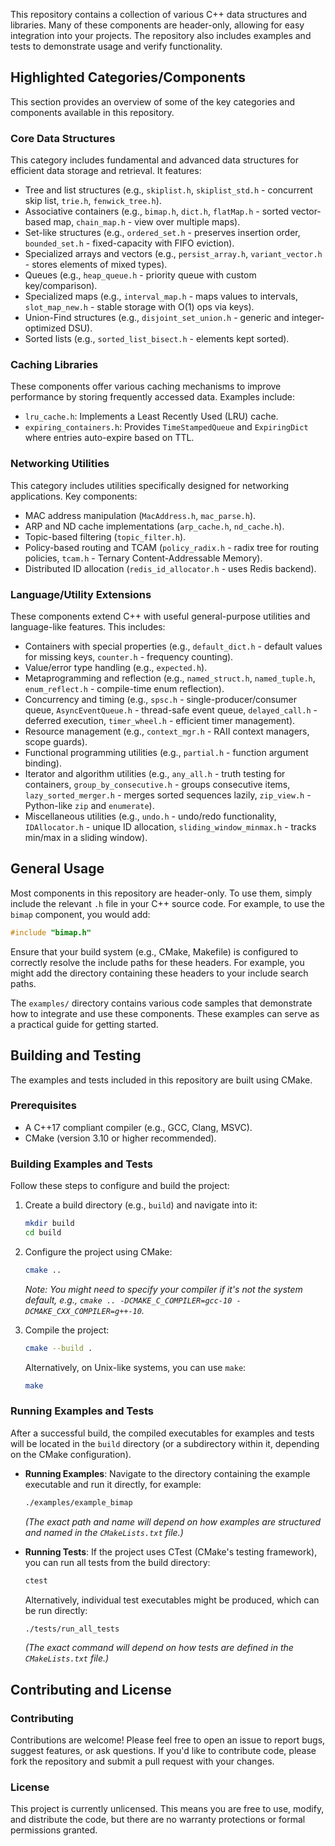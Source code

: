 This repository contains a collection of various C++ data structures and libraries. Many of these components are header-only, allowing for easy integration into your projects. The repository also includes examples and tests to demonstrate usage and verify functionality.

## Highlighted Categories/Components

This section provides an overview of some of the key categories and components available in this repository.

### Core Data Structures
This category includes fundamental and advanced data structures for efficient data storage and retrieval.
It features:
*   Tree and list structures (e.g., `skiplist.h`, `skiplist_std.h` - concurrent skip list, `trie.h`, `fenwick_tree.h`).
*   Associative containers (e.g., `bimap.h`, `dict.h`, `flatMap.h` - sorted vector-based map, `chain_map.h` - view over multiple maps).
*   Set-like structures (e.g., `ordered_set.h` - preserves insertion order, `bounded_set.h` - fixed-capacity with FIFO eviction).
*   Specialized arrays and vectors (e.g., `persist_array.h`, `variant_vector.h` - stores elements of mixed types).
*   Queues (e.g., `heap_queue.h` - priority queue with custom key/comparison).
*   Specialized maps (e.g., `interval_map.h` - maps values to intervals, `slot_map_new.h` - stable storage with O(1) ops via keys).
*   Union-Find structures (e.g., `disjoint_set_union.h` - generic and integer-optimized DSU).
*   Sorted lists (e.g., `sorted_list_bisect.h` - elements kept sorted).

### Caching Libraries
These components offer various caching mechanisms to improve performance by storing frequently accessed data.
Examples include:
*   `lru_cache.h`: Implements a Least Recently Used (LRU) cache.
*   `expiring_containers.h`: Provides `TimeStampedQueue` and `ExpiringDict` where entries auto-expire based on TTL.

### Networking Utilities
This category includes utilities specifically designed for networking applications.
Key components:
*   MAC address manipulation (`MacAddress.h`, `mac_parse.h`).
*   ARP and ND cache implementations (`arp_cache.h`, `nd_cache.h`).
*   Topic-based filtering (`topic_filter.h`).
*   Policy-based routing and TCAM (`policy_radix.h` - radix tree for routing policies, `tcam.h` - Ternary Content-Addressable Memory).
*   Distributed ID allocation (`redis_id_allocator.h` - uses Redis backend).

### Language/Utility Extensions
These components extend C++ with useful general-purpose utilities and language-like features.
This includes:
*   Containers with special properties (e.g., `default_dict.h` - default values for missing keys, `counter.h` - frequency counting).
*   Value/error type handling (e.g., `expected.h`).
*   Metaprogramming and reflection (e.g., `named_struct.h`, `named_tuple.h`, `enum_reflect.h` - compile-time enum reflection).
*   Concurrency and timing (e.g., `spsc.h` - single-producer/consumer queue, `AsyncEventQueue.h` - thread-safe event queue, `delayed_call.h` - deferred execution, `timer_wheel.h` - efficient timer management).
*   Resource management (e.g., `context_mgr.h` - RAII context managers, scope guards).
*   Functional programming utilities (e.g., `partial.h` - function argument binding).
*   Iterator and algorithm utilities (e.g., `any_all.h` - truth testing for containers, `group_by_consecutive.h` - groups consecutive items, `lazy_sorted_merger.h` - merges sorted sequences lazily, `zip_view.h` - Python-like `zip` and `enumerate`).
*   Miscellaneous utilities (e.g., `undo.h` - undo/redo functionality, `IDAllocator.h` - unique ID allocation, `sliding_window_minmax.h` - tracks min/max in a sliding window).

## General Usage

Most components in this repository are header-only. To use them, simply include the relevant `.h` file in your C++ source code. For example, to use the `bimap` component, you would add:

```cpp
#include "bimap.h"
```
Ensure that your build system (e.g., CMake, Makefile) is configured to correctly resolve the include paths for these headers. For example, you might add the directory containing these headers to your include search paths.

The `examples/` directory contains various code samples that demonstrate how to integrate and use these components. These examples can serve as a practical guide for getting started.

## Building and Testing

The examples and tests included in this repository are built using CMake.

### Prerequisites

*   A C++17 compliant compiler (e.g., GCC, Clang, MSVC).
*   CMake (version 3.10 or higher recommended).

### Building Examples and Tests

Follow these steps to configure and build the project:

1.  Create a build directory (e.g., `build`) and navigate into it:
    ```bash
    mkdir build
    cd build
    ```

2.  Configure the project using CMake:
    ```bash
    cmake ..
    ```
    *Note: You might need to specify your compiler if it's not the system default, e.g., `cmake .. -DCMAKE_C_COMPILER=gcc-10 -DCMAKE_CXX_COMPILER=g++-10`.*

3.  Compile the project:
    ```bash
    cmake --build .
    ```
    Alternatively, on Unix-like systems, you can use `make`:
    ```bash
    make
    ```

### Running Examples and Tests

After a successful build, the compiled executables for examples and tests will be located in the `build` directory (or a subdirectory within it, depending on the CMake configuration).

*   **Running Examples**: Navigate to the directory containing the example executable and run it directly, for example:
    ```bash
    ./examples/example_bimap
    ```
    *(The exact path and name will depend on how examples are structured and named in the `CMakeLists.txt` file.)*

*   **Running Tests**: If the project uses CTest (CMake's testing framework), you can run all tests from the build directory:
    ```bash
    ctest
    ```
    Alternatively, individual test executables might be produced, which can be run directly:
    ```bash
    ./tests/run_all_tests
    ```
    *(The exact command will depend on how tests are defined in the `CMakeLists.txt` file.)*

## Contributing and License

### Contributing

Contributions are welcome! Please feel free to open an issue to report bugs, suggest features, or ask questions. If you'd like to contribute code, please fork the repository and submit a pull request with your changes.

### License

This project is currently unlicensed. This means you are free to use, modify, and distribute the code, but there are no warranty protections or formal permissions granted.
